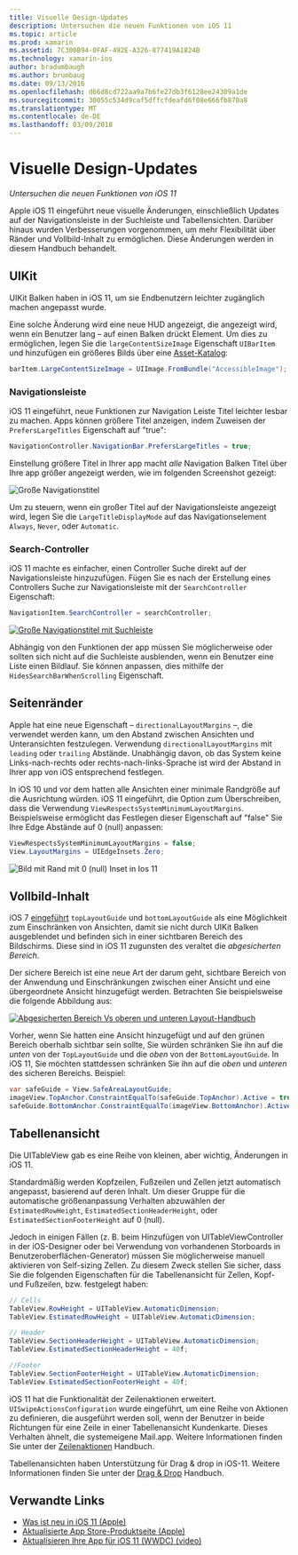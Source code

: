 ```yaml
---
title: Visuelle Design-Updates
description: Untersuchen die neuen Funktionen von iOS 11
ms.topic: article
ms.prod: xamarin
ms.assetid: 7C300B94-0FAF-492E-A326-877419A1824B
ms.technology: xamarin-ios
author: bradumbaugh
ms.author: brumbaug
ms.date: 09/13/2016
ms.openlocfilehash: d66d8cd722aa9a7b6fe27db3f6128ee24309a1de
ms.sourcegitcommit: 30055c534d9caf5dffcfdeafd6f08e666fb870a8
ms.translationtype: MT
ms.contentlocale: de-DE
ms.lasthandoff: 03/09/2018
---
```

# <a name="visual-design-updates"></a>Visuelle Design-Updates

_Untersuchen die neuen Funktionen von iOS 11_

Apple iOS 11 eingeführt neue visuelle Änderungen, einschließlich Updates auf der Navigationsleiste in der Suchleiste und Tabellensichten. Darüber hinaus wurden Verbesserungen vorgenommen, um mehr Flexibilität über Ränder und Vollbild-Inhalt zu ermöglichen. Diese Änderungen werden in diesem Handbuch behandelt.

## <a name="uikit"></a>UIKit

UIKit Balken haben in iOS 11, um sie Endbenutzern leichter zugänglich machen angepasst wurde.

Eine solche Änderung wird eine neue HUD angezeigt, die angezeigt wird, wenn ein Benutzer lang – auf einen Balken drückt Element. Um dies zu ermöglichen, legen Sie die `largeContentSizeImage` Eigenschaft `UIBarItem` und hinzufügen ein größeres Bilds über eine [Asset-Katalog](~/ios/app-fundamentals/images-icons/displaying-an-image.md):

```csharp
barItem.LargeContentSizeImage = UIImage.FromBundle("AccessibleImage");
```

### <a name="navigation-bar"></a>Navigationsleiste
iOS 11 eingeführt, neue Funktionen zur Navigation Leiste Titel leichter lesbar zu machen. Apps können größere Titel anzeigen, indem Zuweisen der `PrefersLargeTitles` Eigenschaft auf "true":

```csharp
NavigationController.NavigationBar.PrefersLargeTitles = true;
```

Einstellung größere Titel in Ihrer app macht _alle_ Navigation Balken Titel über Ihre app größer angezeigt werden, wie im folgenden Screenshot gezeigt:

![Große Navigationstitel](visual-design-images/image7.png)

Um zu steuern, wenn ein großer Titel auf der Navigationsleiste angezeigt wird, legen Sie die `LargeTitleDisplayMode` auf das Navigationselement `Always`, `Never`, oder `Automatic`.

### <a name="search-controller"></a>Search-Controller

iOS 11 machte es einfacher, einen Controller Suche direkt auf der Navigationsleiste hinzuzufügen. Fügen Sie es nach der Erstellung eines Controllers Suche zur Navigationsleiste mit der `SearchController` Eigenschaft:

```csharp
NavigationItem.SearchController = searchController;
```

[![Große Navigationstitel mit Suchleiste](visual-design-images/image8-sml.png)](visual-design-images/image8-sml.png#lightbox)

Abhängig von den Funktionen der app müssen Sie möglicherweise oder sollten sich nicht auf die Suchleiste ausblenden, wenn ein Benutzer eine Liste einen Bildlauf. Sie können anpassen, dies mithilfe der `HidesSearchBarWhenScrolling` Eigenschaft.

## <a name="margins"></a>Seitenränder

Apple hat eine neue Eigenschaft – `directionalLayoutMargins` –, die verwendet werden kann, um den Abstand zwischen Ansichten und Unteransichten festzulegen. Verwendung `directionalLayoutMargins` mit `leading` oder `trailing` Abstände. Unabhängig davon, ob das System keine Links-nach-rechts oder rechts-nach-links-Sprache ist wird der Abstand in Ihrer app von iOS entsprechend festlegen.

In iOS 10 und vor dem hatten alle Ansichten einer minimale Randgröße auf die Ausrichtung würden. iOS 11 eingeführt, die Option zum Überschreiben, dass die Verwendung `ViewRespectsSystemMinimumLayoutMargins`. Beispielsweise ermöglicht das Festlegen dieser Eigenschaft auf "false" Sie Ihre Edge Abstände auf 0 (null) anpassen:

```csharp
ViewRespectsSystemMinimumLayoutMargins = false;
View.LayoutMargins = UIEdgeInsets.Zero;
```
![Bild mit Rand mit 0 (null) Inset in Ios 11](visual-design-images/image9.png)

<a name="fullscreen" />

## <a name="full-screen-content"></a>Vollbild-Inhalt

iOS 7 [eingeführt](~/ios/platform/introduction-to-ios7/ios7-ui.md#fullscreen) `topLayoutGuide` und `bottomLayoutGuide` als eine Möglichkeit zum Einschränken von Ansichten, damit sie nicht durch UIKit Balken ausgeblendet und befinden sich in einer sichtbaren Bereich des Bildschirms. Diese sind in iOS 11 zugunsten des veraltet die _abgesicherten Bereich_.

Der sichere Bereich ist eine neue Art der darum geht, sichtbare Bereich von der Anwendung und Einschränkungen zwischen einer Ansicht und eine übergeordnete Ansicht hinzugefügt werden. Betrachten Sie beispielsweise die folgende Abbildung aus:

[![Abgesicherten Bereich Vs oberen und unteren Layout-Handbuch](visual-design-images/image10-sml.png)](visual-design-images/image10.png#lightbox)

Vorher, wenn Sie hatten eine Ansicht hinzugefügt und auf den grünen Bereich oberhalb sichtbar sein sollte, Sie würden schränken Sie ihn auf die _unten_ von der `TopLayoutGuide` und die _oben_ von der `BottomLayoutGuide`. In iOS 11, Sie möchten stattdessen schränken Sie ihn auf die _oben_ und _unteren_ des sicheren Bereichs. Beispiel:

```csharp
var safeGuide = View.SafeAreaLayoutGuide;
imageView.TopAnchor.ConstraintEqualTo(safeGuide.TopAnchor).Active = true;
safeGuide.BottomAnchor.ConstraintEqualTo(imageView.BottomAnchor).Active = true;
```

## <a name="table-view"></a>Tabellenansicht

Die UITableView gab es eine Reihe von kleinen, aber wichtig, Änderungen in iOS 11.

Standardmäßig werden Kopfzeilen, Fußzeilen und Zellen jetzt automatisch angepasst, basierend auf deren Inhalt. Um dieser Gruppe für die automatische größenanpassung Verhalten abzuwählen der `EstimatedRowHeight`, `EstimatedSectionHeaderHeight`, oder `EstimatedSectionFooterHeight` auf 0 (null).

Jedoch in einigen Fällen (z. B. beim Hinzufügen von UITableViewController in der iOS-Designer oder bei Verwendung von vorhandenen Storboards in Benutzeroberflächen-Generator) müssen Sie möglicherweise manuell aktivieren von Self-sizing Zellen. Zu diesem Zweck stellen Sie sicher, dass Sie die folgenden Eigenschaften für die Tabellenansicht für Zellen, Kopf- und Fußzeilen, bzw. festgelegt haben:

```csharp
// Cells
TableView.RowHeight = UITableView.AutomaticDimension;
TableView.EstimatedRowHeight = UITableView.AutomaticDimension;

// Header
TableView.SectionHeaderHeight = UITableView.AutomaticDimension;
TableView.EstimatedSectionHeaderHeight = 40f;

//Footer
TableView.SectionFooterHeight = UITableView.AutomaticDimension;
TableView.EstimatedSectionFooterHeight = 40f;

```

iOS 11 hat die Funktionalität der Zeilenaktionen erweitert. `UISwipeActionsConfiguration` wurde eingeführt, um eine Reihe von Aktionen zu definieren, die ausgeführt werden soll, wenn der Benutzer in beide Richtungen für eine Zeile in einer Tabellenansicht Kundenkarte. Dieses Verhalten ähnelt, die systemeigene Mail.app. Weitere Informationen finden Sie unter der [Zeilenaktionen](~/ios/user-interface/controls/tables/row-action.md) Handbuch.

Tabellenansichten haben Unterstützung für Drag & drop in iOS-11. Weitere Informationen finden Sie unter der [Drag & Drop](~/ios/platform/introduction-to-ios11/drag-and-drop.md#uitableview) Handbuch.


## <a name="related-links"></a>Verwandte Links

- [Was ist neu in iOS 11 (Apple)](https://developer.apple.com/ios/)
- [Aktualisierte App Store-Produktseite (Apple)](https://developer.apple.com/app-store/product-page/)
- [Aktualisieren Ihre App für iOS 11 (WWDC) (video)](https://developer.apple.com/videos/play/wwdc2017/204/)
